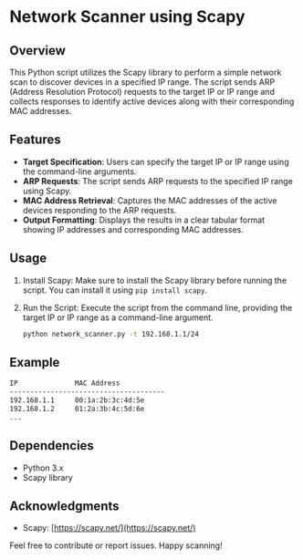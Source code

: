 # Network Scanner using Scapy

## Overview
This Python script utilizes the Scapy library to perform a simple network scan to discover devices in a specified IP range. The script sends ARP (Address Resolution Protocol) requests to the target IP or IP range and collects responses to identify active devices along with their corresponding MAC addresses.

## Features
- **Target Specification**: Users can specify the target IP or IP range using the command-line arguments.
- **ARP Requests**: The script sends ARP requests to the specified IP range using Scapy.
- **MAC Address Retrieval**: Captures the MAC addresses of the active devices responding to the ARP requests.
- **Output Formatting**: Displays the results in a clear tabular format showing IP addresses and corresponding MAC addresses.

## Usage
1. Install Scapy: Make sure to install the Scapy library before running the script. You can install it using `pip install scapy`.

2. Run the Script: Execute the script from the command line, providing the target IP or IP range as a command-line argument.
    ```bash
    python network_scanner.py -t 192.168.1.1/24
    ```

## Example
```bash
IP              MAC Address
--------------------------------------
192.168.1.1     00:1a:2b:3c:4d:5e
192.168.1.2     01:2a:3b:4c:5d:6e
...
```

## Dependencies
- Python 3.x
- Scapy library 

## Acknowledgments
- Scapy: [https://scapy.net/](https://scapy.net/)

Feel free to contribute or report issues. Happy scanning!
